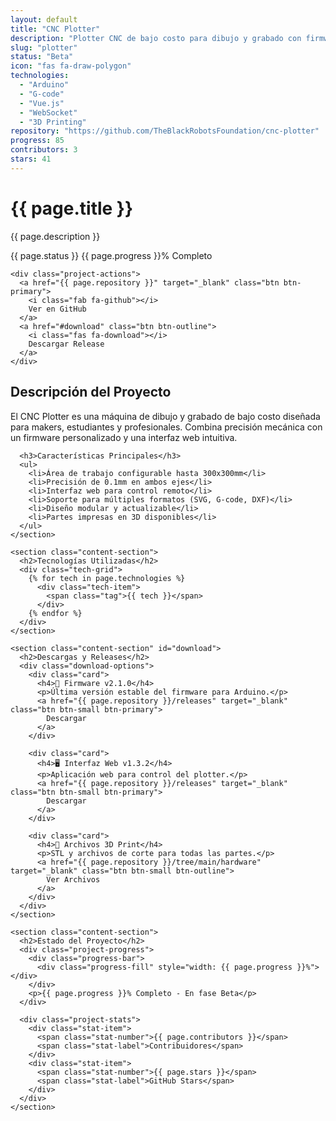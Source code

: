 ```yaml
---
layout: default
title: "CNC Plotter"
description: "Plotter CNC de bajo costo para dibujo y grabado con firmware personalizado"
slug: "plotter"
status: "Beta"
icon: "fas fa-draw-polygon"
technologies:
  - "Arduino"
  - "G-code"
  - "Vue.js"
  - "WebSocket"
  - "3D Printing"
repository: "https://github.com/TheBlackRobotsFoundation/cnc-plotter"
progress: 85
contributors: 3
stars: 41
---
```


<div class="container">
  <div class="project-hero">
    <div class="project-header">
      <div class="project-icon large">
        <i class="{{ page.icon }}"></i>
      </div>
      <div class="project-meta">
        <h1>{{ page.title }}</h1>
        <p class="project-description">{{ page.description }}</p>
        <div class="project-badges">
          <span class="badge badge-success">{{ page.status }}</span>
          <span class="badge badge-primary">{{ page.progress }}% Completo</span>
        </div>
      </div>
    </div>
    
    <div class="project-actions">
      <a href="{{ page.repository }}" target="_blank" class="btn btn-primary">
        <i class="fab fa-github"></i>
        Ver en GitHub
      </a>
      <a href="#download" class="btn btn-outline">
        <i class="fas fa-download"></i>
        Descargar Release
      </a>
    </div>
  </div>

  <div class="project-content">
    <section class="content-section">
      <h2>Descripción del Proyecto</h2>
      <p>
        El CNC Plotter es una máquina de dibujo y grabado de bajo costo diseñada para makers, 
        estudiantes y profesionales. Combina precisión mecánica con un firmware personalizado 
        y una interfaz web intuitiva.
      </p>
      
      <h3>Características Principales</h3>
      <ul>
        <li>Área de trabajo configurable hasta 300x300mm</li>
        <li>Precisión de 0.1mm en ambos ejes</li>
        <li>Interfaz web para control remoto</li>
        <li>Soporte para múltiples formatos (SVG, G-code, DXF)</li>
        <li>Diseño modular y actualizable</li>
        <li>Partes impresas en 3D disponibles</li>
      </ul>
    </section>

    <section class="content-section">
      <h2>Tecnologías Utilizadas</h2>
      <div class="tech-grid">
        {% for tech in page.technologies %}
          <div class="tech-item">
            <span class="tag">{{ tech }}</span>
          </div>
        {% endfor %}
      </div>
    </section>

    <section class="content-section" id="download">
      <h2>Descargas y Releases</h2>
      <div class="download-options">
        <div class="card">
          <h4>🔧 Firmware v2.1.0</h4>
          <p>Última versión estable del firmware para Arduino.</p>
          <a href="{{ page.repository }}/releases" target="_blank" class="btn btn-small btn-primary">
            Descargar
          </a>
        </div>
        
        <div class="card">
          <h4>🖥️ Interfaz Web v1.3.2</h4>
          <p>Aplicación web para control del plotter.</p>
          <a href="{{ page.repository }}/releases" target="_blank" class="btn btn-small btn-primary">
            Descargar
          </a>
        </div>
        
        <div class="card">
          <h4>📄 Archivos 3D Print</h4>
          <p>STL y archivos de corte para todas las partes.</p>
          <a href="{{ page.repository }}/tree/main/hardware" target="_blank" class="btn btn-small btn-outline">
            Ver Archivos
          </a>
        </div>
      </div>
    </section>

    <section class="content-section">
      <h2>Estado del Proyecto</h2>
      <div class="project-progress">
        <div class="progress-bar">
          <div class="progress-fill" style="width: {{ page.progress }}%"></div>
        </div>
        <p>{{ page.progress }}% Completo - En fase Beta</p>
      </div>
      
      <div class="project-stats">
        <div class="stat-item">
          <span class="stat-number">{{ page.contributors }}</span>
          <span class="stat-label">Contribuidores</span>
        </div>
        <div class="stat-item">
          <span class="stat-number">{{ page.stars }}</span>
          <span class="stat-label">GitHub Stars</span>
        </div>
      </div>
    </section>
  </div>
</div>